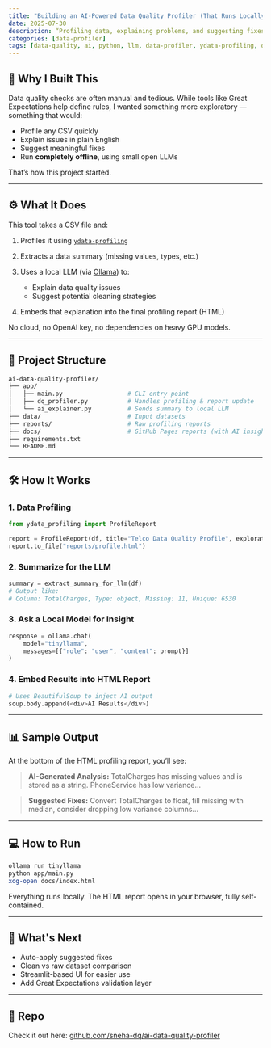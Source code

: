 ```yaml
---
title: "Building an AI-Powered Data Quality Profiler (That Runs Locally)"
date: 2025-07-30
description: “Profiling data, explaining problems, and suggesting fixes — all offline, all in code."
categories: [data-profiler]
tags: [data-quality, ai, python, llm, data-profiler, ydata-profiling, ollama, open-source, local-llm, tinyllama, pandas]
---
```


## 📌 Why I Built This

Data quality checks are often manual and tedious. While tools like Great Expectations help define rules, I wanted something more exploratory — something that would:

* Profile any CSV quickly
* Explain issues in plain English
* Suggest meaningful fixes
* Run **completely offline**, using small open LLMs

That’s how this project started.

---

## ⚙️ What It Does

This tool takes a CSV file and:

1. Profiles it using [`ydata-profiling`](https://github.com/ydataai/ydata-profiling)
2. Extracts a data summary (missing values, types, etc.)
3. Uses a local LLM (via [Ollama](https://ollama.com)) to:

   * Explain data quality issues
   * Suggest potential cleaning strategies
4. Embeds that explanation into the final profiling report (HTML)

No cloud, no OpenAI key, no dependencies on heavy GPU models.

---

## 📁 Project Structure

```bash
ai-data-quality-profiler/
├── app/
│   ├── main.py                  # CLI entry point
│   ├── dq_profiler.py           # Handles profiling & report update
│   └── ai_explainer.py          # Sends summary to local LLM
├── data/                        # Input datasets
├── reports/                     # Raw profiling reports
├── docs/                        # GitHub Pages reports (with AI insights)
├── requirements.txt
└── README.md
```

---

## 🛠️ How It Works

### 1. Data Profiling

```python
from ydata_profiling import ProfileReport

report = ProfileReport(df, title="Telco Data Quality Profile", explorative=True)
report.to_file("reports/profile.html")
```

### 2. Summarize for the LLM

```python
summary = extract_summary_for_llm(df)
# Output like:
# Column: TotalCharges, Type: object, Missing: 11, Unique: 6530
```

### 3. Ask a Local Model for Insight

```python
response = ollama.chat(
    model="tinyllama",
    messages=[{"role": "user", "content": prompt}]
)
```

### 4. Embed Results into HTML Report

```python
# Uses BeautifulSoup to inject AI output
soup.body.append(<div>AI Results</div>)
```

---

## 📊 Sample Output

At the bottom of the HTML profiling report, you’ll see:

> **AI-Generated Analysis:**
> TotalCharges has missing values and is stored as a string. PhoneService has low variance...

> **Suggested Fixes:**
> Convert TotalCharges to float, fill missing with median, consider dropping low variance columns...

---

## 💻 How to Run

```bash
ollama run tinyllama
python app/main.py
xdg-open docs/index.html
```

Everything runs locally. The HTML report opens in your browser, fully self-contained.

---

## 🌱 What's Next

* Auto-apply suggested fixes
* Clean vs raw dataset comparison
* Streamlit-based UI for easier use
* Add Great Expectations validation layer

---

## 🔗 Repo

Check it out here:
[github.com/sneha-dq/ai-data-quality-profiler](https://github.com/sneha-dq/ai-data-quality-profiler)

